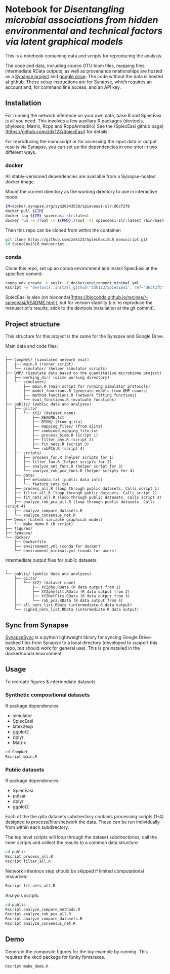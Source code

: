 # Notebook for _Disentangling microbial associations from hidden environmental and technical factors via latent graphical models_

This is a notebook containing data and scripts for reproducing the analysis.

The code and data, including source OTU biom files, mapping files, intermediate RData outputs,
as well as provenance relationships
are hosted as a [Synapse project](https://www.synapse.org/#!Synapse:syn20843558/)
and [google drive](https://drive.google.com/open?id=1ulTlSO4_FhLfv4nvmburD0_W6foWOhzN).
The code without the data is hosted at [github](https://github.com/zdk123/SpiecEasiSLR_manuscript).
These setup instructions are for Synapse, which requires an account and,
for command line access, and an API key.


## Installation ##

For running the network inference on your own data, base R and SpiecEasi is all you need.
This involves a few auxiliary R packages (devtools, phyloseq, Matrix, Rcpp and RcppArmadillo)
See the (SpiecEasi github page)[https://github.com/zdk123/SpiecEasi] for details.

For reproducing the manuscript or for accessing the input data or output results via Synapse,
you can set up the dependencies in one-shot in two different ways.

### docker ###
All stably-versioned dependencies are available from a Synapse-hosted docker image.

Mount the current directory as the working directory to use in interactive mode:
```sh
IM=docker.synapse.org/syn20843558/spieceasi-slr:d6cf2fb
docker pull ${IM}
docker tag ${IM} spieceasi-slr:latest
docker run -w /root -v ${PWD}:/root -ti spieceasi-slr:latest /bin/bash
```

Then this repo can be cloned from within the container:
```sh
git clone https://github.com/zdk123/SpiecEasiSLR_manuscript.git
cd SpiecEasiSLR_manuscript
```
### conda ###

Clone this repo, set up an conda environment and install SpiecEasi at the specified commit:
```sh
conda env create -n seslr -f docker/environment_minimal.yml
Rscript -e "devtools::install_github('zdk123/SpiecEasi', ref='d6cf2fb', upgrade='never')"
```

SpiecEasi is also (on bioconda)[https://bioconda.github.io/recipes/r-spieceasi/README.html],
but for version stability (i.e. to reproduce the manuscript's results,
stick to the devtools installation at the git commit).


## Project structure ##
This structure for this project is the same for the Synapse and Google Drive.

Main data and code files:
```
.
├── CompNet/ (simulated network eval)
│   ├── main.R (runner script)
│   └── simulator/ (helper simulator scripts)
├── QMP/ (Simulate data based on the quantitative microbiome project)
│   ├── working_dir/ (qiime working directory)
│   └── simulator/
│       ├── main.R (main script for running simulator protocols)
│       ├── model_functions.R (generate models from QMP counts)
│       ├── method_functions.R (network fitting functions)
│       └── eval_functions.R (evaluate functions)
├── public/ (public data and analyses)
│   ├── qiita/
│   │   └── XYZ/ (dataset name)
│   │       ├── README.txt
│   │       ├── BIOM/ (from qiita)
│   │       ├── mapping_files/ (from qiita)
│   │       ├── combined_mapping_file.txt
│   │       ├── process_biom.R (script 1)
│   │       ├── filter_phy.R (script 2)
│   │       ├── fit_nets.R (script 3)
│   │       └── robPCA.R (script 4)
│   ├── scripts/
│   │   ├── process_fun.R (helper scripts for 1)
│   │   ├── filter_fun.R (helper scripts for 2)
│   │   ├── analyze_net_funs.R (helper script for 3)
│   │   └── analyze_rob_pca_funs.R (helper scripts for 4)
│   ├── data/
│   │   ├── metadata.txt (public data info)
│   │   └── feature_cats.txt
│   ├── process_all.R (loop through public datasets. Calls script 1)
│   ├── filter_all.R (loop through public datasets. Calls script 2)
│   ├── fit_nets_all.R (loop through public datasets. Calls script 3)
│   ├── analyze_rob_pca_all.R (loop through public datasets. Calls script 4)
│   ├── analyze_compare_datasets.R
│   └── analyze_consensus_net.R
├── Demo/ (Latent variable graphical model)
│   └── make_demo.R (R script)
├── figures/
├── Synapse/
└── docker/
    ├── Dockerfile
    ├── environment.yml (conda for docker)
    └── environment_minimal.yml (conda for users)
```

Intermediate output files for public datasets:
```
.
└── public/ (public data and analyses)
    ├── qiita/
    │   └── XYZ/ (dataset name)
    │       ├── XYZphy.RData (R data output from 1)
    │       ├── XYZphyfilt.RData (R data output from 2)
    │       ├── XYZNetFits.RData (R data output from 3)
    │       └── rob_pca.RData (R data output from 4)
    ├── all_nets_list.RData (intermediate R data output)
    └── signed_nets_list.RData (intermediate R data output)
```

## Sync from Synapse ##

[SynapseSync](https://github.com/zdk123/SynapseSync) is a python lightweight library
for syncing Google Drive-backed files from Synapse to a local directory
(developed to support this repo, but should work for general use).
This is preinstalled in the docker/conda environment.

## Usage ##

To recreate figures & intermediate datasets

### Synthetic compositional datasets ###
R package dependencies:
* simulator
* SpiecEasi
* latex2exp
* ggplot2
* dplyr
* Matrix

```sh
cd CompNet
Rscript main.R
```

### Public datasets ###
R package dependencies:
* SpiecEasi
* pulsar
* dplyr
* ggplot2

Each of the the qiita datasets subdirectory contains processing scripts (1-4)
designed to process/filter/network the data. These can be run individually
from within each subdirectory.

The top level scripts will loop through the dataset subdirectories, call the
inner scripts and collect the results to a common data structure:
```sh
cd public
Rscript process_all.R
Rscript filter_all.R
```

Network inference step should be skipped if limited computational resources:
```sh
Rscript fit_nets_all.R
```

Analysis scripts:
```sh
cd public
Rscript analyze_compare_methods.R
Rscript analyze_rob_pca_all.R
Rscript analyze_compare_datasets.R
Rscript analyze_consensus_net.R
```

## Demo ##
Generate the composite figures for the toy example by running.
This requires the xkcd package for funky fonts/axes.

```sh
Rscript make_demo.R
```
